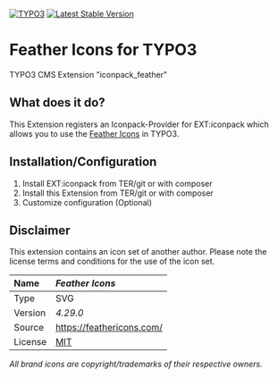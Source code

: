 [![TYPO3](https://img.shields.io/badge/TYPO3-iconpack-%23f49700?style=for-the-badge)](https://extensions.typo3.org/extension/iconpack/)
[![Latest Stable Version](https://img.shields.io/packagist/v/quellenform/t3x-iconpack-feather?style=for-the-badge)](https://packagist.org/packages/quellenform/t3x-iconpack-feather)

# Feather Icons for TYPO3

TYPO3 CMS Extension "iconpack_feather"


## What does it do?

This Extension registers an Iconpack-Provider for EXT:iconpack which allows you to use the [Feather Icons](https://feathericons.com/) in TYPO3.


## Installation/Configuration

1. Install EXT:iconpack from TER/git or with composer
2. Install this Extension from TER/git or with composer
3. Customize configuration (Optional)


## Disclaimer

This extension contains an icon set of another author. Please note the license terms and conditions for the use of the icon set.

| Name    | *Feather Icons*                            |
| :------ | :----------------------------------------- |
| Type    | SVG                                        |
| Version | *4.29.0*                                   |
| Source  | https://feathericons.com/                  |
| License | [MIT](https://opensource.org/licenses/MIT) |

*All brand icons are copyright/trademarks of their respective owners.*
